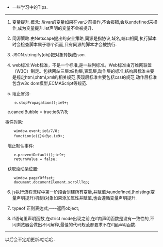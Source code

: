 * 一些学习中的Tips.

---

1. 变量提升.概念: 后var的变量如果在var之前操作,不会报错,会以undefined来操作,成为变量提升.let声明的变量不会被提升.

2. 同源策略.由Netscape提出的安全策略,同源是指协议,域名,端口相同,执行脚本时会检查脚本属于哪个页面,只有同源的脚本才会被执行.

3. JSON.stringify(obj)把对象转换成json.

4. web标准:Web标准，不是一个标准,是一些列标准。Web标准由万维网联盟（W3C）制定。包括网站三层:结构层,表现层,动作层的标准,结构层标准主要是规定html,xhtml,xml的相关规范,表现层标准主要包括css的规范,动作层标准包含w3c dom模型,ECMAScript等规范.

5. 阻止冒泡:	

   		e.stopPropagation();ie9+;
   		e.cancelBubble = true;ie6/7/8;
   
   事件对象:	
   
   		window.event;ie6/7/8;
   		function(e){}中的e.ie9+;
   
   阻止默认事件:	
   
   		e.preventDefault();ie9+;
   		returnValue = false;
   
   获取滚动条位置:	
   
   		window.pageYOffset;
   		document.documentElement.scrollTop;

6. js执行流程流程中第一阶段会创建所有变量,并赋值为undefined,(hoisting(变量声明提升)机制)对象如果添加属性并赋值,也会遵循变量声明提升.

7. typeof 正则表达式;----返回object;

8. if语句里声明函数,在strict mode出现之前,在if内声明函数是没有一致性的,不同浏览器会做出不同解释,最佳的代码规范都要求不在if里声明函数.

---

以后会不定期更新.哈哈哈 .
